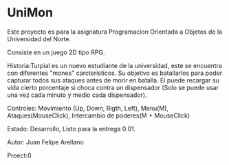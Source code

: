 # UniMon

Este proyecto es para la asignatura Programacion Orientada a Objetos de la Universidad del Norte.

Consiste en un juego 2D tipo RPG.

Historia:Turpial es un nuevo estudiante de la universidad, este se encuentra con diferentes "mones" carcteristicos. Su objetivo es batallarlos para poder capturar todos sus ataques antes de morir en batalla. El puede recargar su vida cierto porcentaje si choca contra un dispensador (Solo se puede usar una vez cada minuto y medio cada dispensador).

Controles: Movimiento (Up, Down, Rigth, Left), Menu(M), Ataques(MouseClick), Intercambio de poderes(M + MouseClick)

Estado: Desarrollo, Listo para la entrega 0.01. 

Autor: Juan Felipe Arellano

Proect:0
